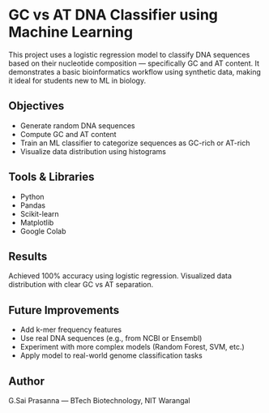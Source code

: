 # GC vs AT DNA Classifier using Machine Learning

This project uses a logistic regression model to classify DNA sequences based on their nucleotide composition — specifically GC and AT content. It demonstrates a basic bioinformatics workflow using synthetic data, making it ideal for students new to ML in biology.

## Objectives
- Generate random DNA sequences
- Compute GC and AT content
- Train an ML classifier to categorize sequences as GC-rich or AT-rich
- Visualize data distribution using histograms

## Tools & Libraries
- Python
- Pandas
- Scikit-learn
- Matplotlib
- Google Colab

## Results
Achieved 100% accuracy using logistic regression. Visualized data distribution with clear GC vs AT separation.


## Future Improvements
- Add k-mer frequency features
- Use real DNA sequences (e.g., from NCBI or Ensembl)
- Experiment with more complex models (Random Forest, SVM, etc.)
- Apply model to real-world genome classification tasks

## Author
G.Sai Prasanna — BTech Biotechnology, NIT Warangal


